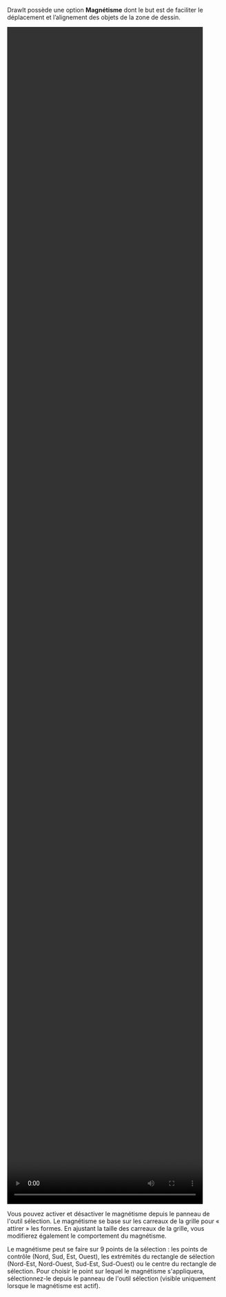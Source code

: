 DrawIt possède une option **Magnétisme** dont le but est de faciliter le déplacement et l’alignement des objets de la zone de dessin.

<video width="90%" height="70%" class="doc-fig" autoplay loop>
    <source src="/assets/doc/vid/magnetism.webm" type="video/webm">
</video>

 Vous pouvez activer et désactiver le magnétisme depuis le panneau de l'outil sélection. Le magnétisme se base sur les carreaux de la grille pour « attirer » les formes. En ajustant la taille des carreaux de la grille, vous modifierez également le comportement du magnétisme.
 
 Le magnétisme peut se faire sur 9 points de la sélection : les points de contrôle (Nord, Sud, Est, Ouest), les extrémités du rectangle de sélection (Nord-Est, Nord-Ouest, Sud-Est, Sud-Ouest) ou le centre du rectangle de sélection. Pour choisir le point sur lequel le magnétisme s'appliquera, sélectionnez-le depuis le panneau de l'outil sélection (visible uniquement lorsque le magnétisme est actif).  
